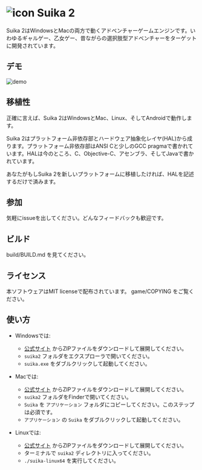 ![icon](https://github.com/ktabata/suika2/raw/master/doc/icon.png "icon") Suika 2
=================================================================================

Suika 2はWindowsとMacの両方で動くアドベンチャーゲームエンジンです。いわゆるギャルゲー、乙女ゲー、昔ながらの選択肢型アドベンチャーをターゲットに開発されています。

## デモ

![demo](https://github.com/ktabata/suika2/raw/master/doc/screenshot.jpg "screenshot")

## 移植性

正確に言えば、Suika 2はWindowsとMac、Linux、そしてAndroidで動作します。

Suika 2はプラットフォーム非依存部とハードウェア抽象化レイヤ(HAL)から成ります。プラットフォーム非依存部はANSI Cと少しのGCC pragmaで書かれています。HALは今のところ、C、Objective-C、アセンブラ、そしてJavaで書かれています。

あなたがもしSuika 2を新しいプラットフォームに移植したければ、HALを記述するだけで済みます。

## 参加

気軽にissueを出してください。どんなフィードバックも歓迎です。

## ビルド

build/BUILD.md を見てください。

## ライセンス

本ソフトウェアはMIT licenseで配布されています。 game/COPYING をご覧ください。

## 使い方

* Windowsでは:
    * [公式サイト](https://luxion.jp/s2/ja/) からZIPファイルをダウンロードして展開してください。
    * `suika2` フォルダをエクスプローラで開いてください。
    * `suika.exe` をダブルクリックして起動してください。

* Macでは:
    * [公式サイト](https://luxion.jp/s2/ja/) からZIPファイルをダウンロードして展開してください。
    * `suika2` フォルダをFinderで開いてください。
    * `Suika` を `アプリケーション` フォルダにコピーしてください。このステップは必須です。
    * `アプリケーション` の `Suika` をダブルクリックして起動してください。

* Linuxでは:
    * [公式サイト](https://luxion.jp/s2/ja/) からZIPファイルをダウンロードして展開してください。
    * ターミナルで `suika2` ディレクトリに入ってください。
    * `./suika-linux64` を実行してください。
